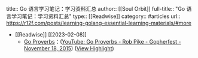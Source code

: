 title:: Go 语言学习笔记：学习资料汇总
author:: [[Soul Orbit]]
full-title:: "Go 语言学习笔记：学习资料汇总"
type:: [[Readwise]]
category:: #articles
url:: https://r12f.com/posts/learning-golang-essential-learning-materials/#more

- [[Readwise]] [[2023-02-08]]
	- [Go Proverbs](http://go-proverbs.github.io/)：([YouTube: Go Proverbs - Rob Pike - Gopherfest - November 18, 2015](https://www.youtube.com/watch?v=PAAkCSZUG1c&ab_channel=TheGoProgrammingLanguage)) ([View Highlight](https://read.readwise.io/read/01grmzdf1r4s7meyyqnmby0qbn))
